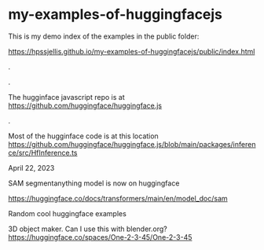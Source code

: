 # my-examples-of-huggingfacejs



This is my demo index of the examples in the public folder:

https://hpssjellis.github.io/my-examples-of-huggingfacejs/public/index.html




.




.


The hugginface javascript repo is at https://github.com/huggingface/huggingface.js

.


Most of the hugginface code is at this location  https://github.com/huggingface/huggingface.js/blob/main/packages/inference/src/HfInference.ts





April 22, 2023

SAM segmentanything model is now on huggingface

https://huggingface.co/docs/transformers/main/en/model_doc/sam



Random cool huggingface examples

3D object maker. Can I use this with blender.org?
https://huggingface.co/spaces/One-2-3-45/One-2-3-45
